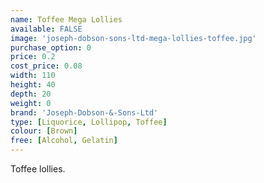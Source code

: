 ```yaml
---
name: Toffee Mega Lollies
available: FALSE
image: 'joseph-dobson-sons-ltd-mega-lollies-toffee.jpg'
purchase_option: 0
price: 0.2
cost_price: 0.08
width: 110
height: 40
depth: 20
weight: 0
brand: 'Joseph-Dobson-&-Sons-Ltd'
type: [Liquorice, Lollipop, Toffee]
colour: [Brown]
free: [Alcohol, Gelatin]
---
```

Toffee lollies.